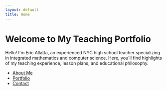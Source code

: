 ```yaml
---
layout: default
title: Home
---
```


# Welcome to My Teaching Portfolio

Hello! I'm Eric Allatta, an experienced NYC high school teacher specializing in integrated mathematics and computer science. Here, you'll find highlights of my teaching experience, lesson plans, and educational philosophy.

- [About Me]({{site.baseurl}}/about/)
- [Portfolio]({{site.baseurl}}/portfolio/)
- [Contact]({{site.baseurl}}/contact/)
